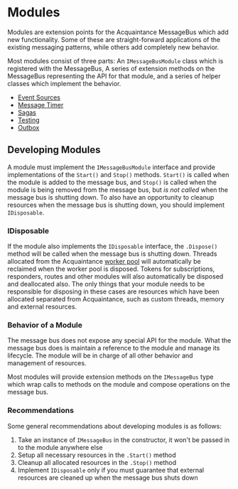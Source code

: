 # Modules

Modules are extension points for the Acquaintance MessageBus which add new functionality. Some of these are straight-forward applications of the existing messaging patterns, while others add completely new behavior.

Most modules consist of three parts: An `IMessageBusModule` class which is registered with the MessageBus, A series of extension methods on the MessageBus representing the API for that module, and a series of helper classes which implement the behavior.

* [Event Sources](EventSources.md)
* [Message Timer](Timer.md)
* [Sagas](Sagas.md)
* [Testing](Testing.md)
* [Outbox](Outbox.md)

## Developing Modules

A module must implement the `IMessageBusModule` interface and provide implementations of the `Start()` and `Stop()` methods. `Start()` is called when the module is added to the message bus, and `Stop()` is called when the module is being removed from the message bus, but *is not called* when the message bus is shutting down. To also have an opportunity to cleanup resources when the message bus is shutting down, you should implement `IDisposable`.

### IDisposable

If the module also implements the `IDisposable` interface, the `.Dispose()` method will be called when the message bus is shutting down. Threads allocated from the Acquaintance [worker pool](Threads.md) will automatically be reclaimed when the worker pool is disposed. Tokens for subscriptions, responders, routes and other modules will also automatically be disposed and deallocated also. The only things that your module needs to be responsible for disposing in these cases are resources which have been allocated separated from Acquaintance, such as custom threads, memory and external resources. 

### Behavior of a Module

The message bus does not expose any special API for the module. What the message bus does is maintain a reference to the module and manage its lifecycle. The module will be in charge of all other behavior and management of resources.

Most modules will provide extension methods on the `IMessageBus` type which wrap calls to methods on the module and compose operations on the message bus.

### Recommendations

Some general recommendations about developing modules is as follows:

1. Take an instance of `IMessageBus` in the constructor, it won't be passed in to the module anywhere else
1. Setup all necessary resources in the `.Start()` method
1. Cleanup all allocated resources in the `.Stop()` method
1. Implement `IDisposable` only if you must guarantee that external resources are cleaned up when the message bus shuts down
